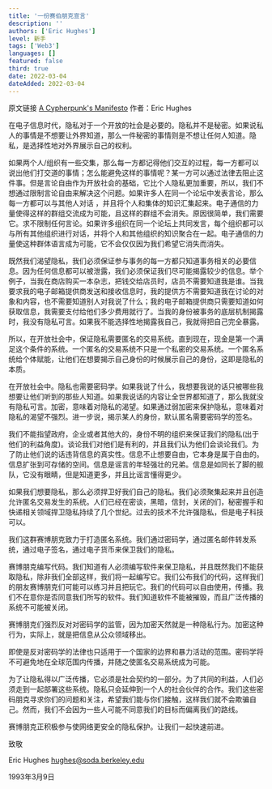 ```yaml
---
title: '一份赛伯朋克宣言'
description: ''
authors: ['Eric Hughes']
level: 新手
tags: ['Web3']
languages: []
featured: false
third: true
date: 2022-03-04
dateAdded: 2022-03-04
---
```


原文链接 [A Cypherpunk's Manifesto](https://www.activism.net/cypherpunk/manifesto.html) 作者：Eric Hughes

在电子信息时代，隐私对于一个开放的社会是必要的。隐私并不是秘密。如果说私人的事情是不想要让外界知道，那么一件秘密的事情则是不想让任何人知道。隐私，是选择性地对外界展示自己的权利。

如果两个人/组织有一些交集，那么每一方都记得他们交互的过程，每一方都可以说出他们打交道的事情；怎么能避免这样的事情呢？某一方可以通过法律去阻止这件事。但是言论自由作为开放社会的基础，它比个人隐私更加重要，所以，我们不想通过限制言论自由来解决这个问题。如果许多人在同一个论坛中发表言论，那么每一方都可以与其他人对话 ，并且将个人和集体的知识汇集起来。电子通信的力量使得这样的群组交流成为可能，且这样的群组不会消失。原因很简单，我们需要它。求不限制任何言论。如果许多组织在同一个论坛上共同发言，每个组织都可以与所有其他组织进行对话，并将个人和其他组织的知识聚合在一起。电子通信的力量使这种群体语言成为可能，它不会仅仅因为我们希望它消失而消失。

既然我们渴望隐私，我们必须保证参与事务的每一方都只知道事务相关的必要信息。因为任何信息都可以被泄露，我们必须保证我们尽可能揭露较少的信息。举个例子，当我在商店购买一本杂志，把钱交给店员时，店员不需要知道我是谁。当我要求我的电子邮箱提供商发送和接收信息时，我的提供方不需要知道我在讨论的对象和内容，也不需要知道别人对我说了什么；我的电子邮箱提供商只需要知道如何获取信息，我需要支付给他们多少费用就行了。当我的身份被事务的底层机制揭露时，我没有隐私可言。如果我不能选择性地揭露我自己，我就得把自己完全暴露。

所以，在开放社会中，保证隐私需要匿名的交易系统。直到现在，现金是第一个满足这个条件的系统。一个匿名的交易系统不只是一个私密的交易系统。一个匿名系统给个体赋能，让他们在想要揭示自己身份的时候展示自己的身份，这即是隐私的本质。

在开放社会中。隐私也需要密码学。如果我说了什么，我想要我说的话只被哪些我想要让他们听到的那些人知道。如果我说话的内容让全世界都知道了，那么我就没有隐私可言。加密，意味着对隐私的渴望。如果通过弱加密来保护隐私，意味着对隐私的渴望不强烈。进一步说，揭示某人的身份，默认匿名需要密码学的签名。

我们不能指望政府，企业或者其他大的，身份不明的组织来保证我们的隐私(出于他们的利益角度)。谈论我们对他们是有利的，并且我们认为他们会谈论我们。为了防止他们说的话违背信息的真实性。信息不止想要自由，它本身是属于自由的。信息扩张到可存储的空间。信息是谣言的年轻强壮的兄弟。信息是如同长了脚的舰队，它没有眼睛，但是知道更多，并且比谣言懂得更少。

如果我们想要隐私，那么必须捍卫好我们自己的隐私。我们必须聚集起来并且创造允许匿名交易发生的系统。人们已经在密谈，黑暗，信封，关闭的们，秘密握手和快递相关领域捍卫隐私持续了几个世纪。过去的技术不允许强隐私，但是电子科技可以。

我们这群赛博朋克致力于打造匿名系统。我们通过密码学，通过匿名邮件转发系统，通过电子签名，通过电子货币来保卫我们的隐私。

赛博朋克编写代码。我们知道有人必须编写软件来保卫隐私，并且既然我们不能获取隐私，除非我们全部这样，我们将一起编写它。我们公布我们的代码，这样我们的朋友赛博朋克们可能可以练习并且把玩它。我们的代码可以自由使用，传播。我们不在意你是否同意我们所写的软件。我们知道软件不能被摧毁，而且广泛传播的系统不可能被关闭。


赛博朋克们强烈反对对密码学的监管，因为加密天然就是一种隐私行为。加密这种行为，实际上，就是把信息从公众领域移出。

即使是反对密码学的法律也只适用于一个国家的边界和暴力活动的范围。密码学将不可避免地在全球范围内传播，并随之使匿名交易系统成为可能。

为了让隐私得以广泛传播，它必须是社会契约的一部分。为了共同的利益，人们必须走到一起部署这些系统。隐私只会延伸到一个人的社会伙伴的合作。我们这些密码朋克寻求你们的问题和关注，希望我们能与你们接触，这样我们就不会欺骗自己。然而，我们不会因为一些人可能不同意我们的目标而偏离我们的路线。

赛博朋克正积极参与使网络更安全的隐私保护。让我们一起快速前进。



致敬

Eric Hughes <hughes@soda.berkeley.edu>

1993年3月9日


